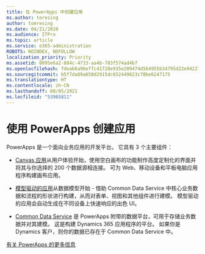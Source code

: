 ```yaml
---
title: 在 PowerApps 中创建应用
ms.author: toresing
author: tomresing
ms.date: 04/21/2020
ms.audience: ITPro
ms.topic: article
ms.service: o365-administration
ROBOTS: NOINDEX, NOFOLLOW
localization_priority: Priority
ms.assetid: 0095e6a2-884c-4733-aa4b-783f574ad4b7
ms.openlocfilehash: fdeab6a96effc41728e935e209474d564955b34795d22e94227ca741368462b6
ms.sourcegitcommit: b5f7da89a650d2915dc652449623c78be6247175
ms.translationtype: HT
ms.contentlocale: zh-CN
ms.lasthandoff: 08/05/2021
ms.locfileid: "53965811"
---
```

# <a name="create-apps-with-powerapps"></a>使用 PowerApps 创建应用

PowerApps 是一个面向业务应用的开发平台。 它具有 3 个主要组件： 
  
- [Canvas 应用](https://go.microsoft.com/fwlink/?linkid=874495)从用户体验开始，使用空白画布的功能制作高度定制化的界面并将其与你选择的 200 个数据源相连接。 可为 Web、移动设备和平板电脑应用程序构建画布应用。 
    
- [模型驱动的应用](https://go.microsoft.com/fwlink/?linkid=874496)从数据模型开始 - 借助 Common Data Service 中核心业务数据和流程的形状进行构建，从而对表单、视图和其他组件进行建模。 模型驱动的应用会自动生成在不同设备上快速响应的出色 UI。 
    
- [Common Data Service](https://go.microsoft.com/fwlink/?linkid=874497) 是 PowerApps 附带的数据平台，可用于存储业务数据并对其建模。 这是构建 Dynamics 365 应用程序的平台。 如果你是 Dynamics 客户，则你的数据已存在于 Common Data Service 中。 
    
[有关 PowerApps 的更多信息](https://go.microsoft.com/fwlink/?linkid=874498)
  

